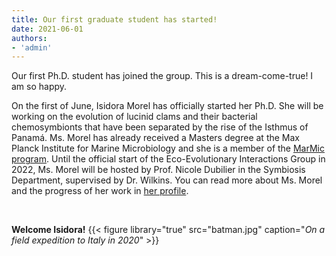 ```yaml
---
title: Our first graduate student has started!
date: 2021-06-01
authors:
- 'admin'
---
```


Our first Ph.D. student has joined the group. This is a dream-come-true! I am so happy.

<!--more-->

On the first of June, Isidora Morel has officially started her Ph.D. She will be working on the evolution of lucinid clams and their bacterial chemosymbionts that have been separated by the rise of the Isthmus of Panamá. Ms. Morel has already received a Masters degree at the Max Planck Institute for Marine Microbiology and she is a member of the [MarMic program](https://marmic.mpg.de/marmic2/). Until the official start of the Eco-Evolutionary Interactions Group in 2022, Ms. Morel will be hosted by Prof. Nicole Dubilier in the Symbiosis Department, supervised by Dr. Wilkins. You can read more about Ms. Morel and the progress of her work in [her profile](https://www.ecoevoint.ch/author/isidora-morel-letelier/). <p>&nbsp;</p>
**Welcome Isidora!**
{{< figure library="true" src="batman.jpg" caption="*On a field expedition to Italy in 2020*" >}}
